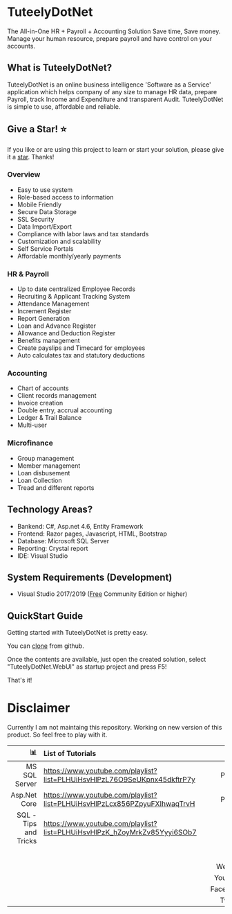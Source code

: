 # TuteelyDotNet
The All-in-One HR + Payroll + Accounting Solution
Save time, Save money. Manage your human resource, prepare payroll and have control on your accounts.

## What is TuteelyDotNet?
TuteelyDotNet is an online business intelligence 'Software as a Service' application which helps company of any size to manage HR data, prepare Payroll, track Income and Expenditure and transparent Audit. TuteelyDotNet is simple to use, affordable and reliable. 

## Give a Star! :star:
If you like or are using this project to learn or start your solution, please give it a [star](https://github.com/DevOpsHasan/TuteelyDotNet). Thanks!

### Overview
* Easy to use system
* Role-based access to information
* Mobile Friendly
* Secure Data Storage
* SSL Security
* Data Import/Export
* Compliance with labor laws and tax standards
* Customization and scalability
* Self Service Portals
* Affordable monthly/yearly payments

### HR & Payroll
* Up to date centralized Employee Records
* Recruiting & Applicant Tracking System
* Attendance Management
* Increment Register
* Report Generation
* Loan and Advance Register
* Allowance and Deduction Register
* Benefits management
* Create payslips and Timecard for employees
* Auto calculates tax and statutory deductions

### Accounting
* Chart of accounts
* Client records management
* Invoice creation
* Double entry, accrual accounting
* Ledger & Trail Balance
* Multi-user

### Microfinance
* Group management
* Member management
* Loan disbusement
* Loan Collection
* Tread and different reports

## Technology Areas?
* Bankend: C#, Asp.net 4.6, Entity Framework
* Frontend: Razor pages, Javascript, HTML, Bootstrap
* Database: Microsoft SQL Server
* Reporting: Crystal report
* IDE: Visual Studio 

## System Requirements (Development)
* Visual Studio 2017/2019 ([Free](https://visualstudio.microsoft.com/vs/community/) Community Edition or higher)

## QuickStart Guide
Getting started with TuteelyDotNet is pretty easy. 

You can [clone](https://github.com/devopshasan/TuteelyDotNet) from github.

Once the contents are available, just open the created solution, select "TuteelyDotNet.WebUI" as startup project and press F5!

That's it!

# Disclaimer
Currently I am not maintaing this repository. Working on new version of this product. So feel free to play with it. 


| :bar_chart:               |  List of Tutorials   |   | :moneybag:           | Support Us                           |
|--------------------------:|:---------------------|---|---------------------:|:-------------------------------------|
| MS SQL Server             |https://www.youtube.com/playlist?list=PLHUiHsvHlPzL76O9SeUKpnx45dkftrP7y |   | Paypal |  https://www.paypal.me/iamhasanhabib                |
| Asp.Net Core              |https://www.youtube.com/playlist?list=PLHUiHsvHlPzLcx856PZpyuFXIhwaqTrvH |   | Paypal |  https://www.paypal.me/iamhasanhabib                 |
| SQL - Tips and Tricks     |https://www.youtube.com/playlist?list=PLHUiHsvHlPzK_hZoyMrkZv85Yyyi6SOb7 |   |  |                 |
|                           | |   | :point_right:        | Follow Us                            |
|                           | |   |Website               |http://www.devopshasan.com          |
|                           | |   |YouTube               |https://www.youtube.com/devopshasan  |
|                           | |   |Facebook              |https://www.facebook.com/devopshasan |
|                           | |   |Twitter               |https://twitter.com/devopshasan      | 
